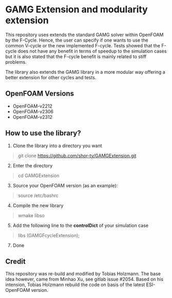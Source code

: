 # GAMG Extension and modularity extension
This repository uses extends the standard GAMG solver within OpenFOAM by the F-Cycle. Hence, the user can specify if one wants to use the common V-cycle or the new implemented F-cycle. Tests showed that the F-cycle does not have any benefit in terms of speedup to the simulation cases but it is also stated that the F-cycle benefit is mainly related to stiff problems. 

The library also extends the GAMG library in a more modular way offering a better extension for other cycles and tests.

## OpenFOAM Versions
* OpenFOAM-v2212
* OpenFOAM-v2306
* OpenFOAM-v2312

## How to use the library?
1. Clone the library into a directory you want
> git clone https://github.com/shor-ty/GAMGExtension.git
2. Enter the directory
> cd GAMGExtension
3. Source your OpenFOAM version (as an example):
> source <pathToYourOpenFOAMInstallation>/etc/bashrc
4. Compile the new library
> wmake libso
5. Add the following line to the __controlDict__ of your simulation case
> libs (GAMGFcycleExtension);
7. Done

## Credit
This repository was re-build and modified by Tobias Holzmann. The base idea however, came from Minhao Xu, see gitlab issue #2054.
Based on his intension, Tobias Holzmann rebuild the code on basis of the latest ESI-OpenFOAM version.

